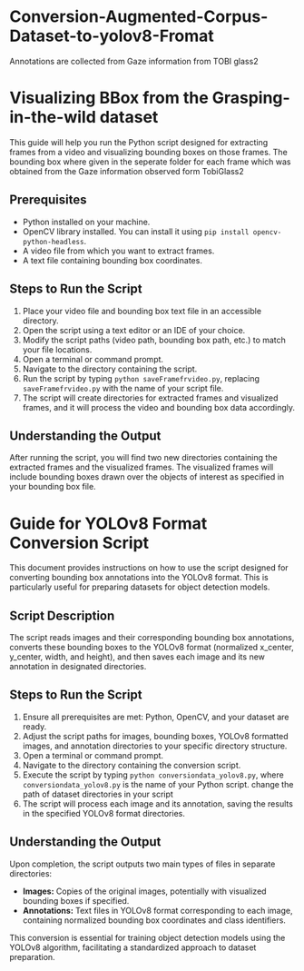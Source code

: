 
# Conversion-Augmented-Corpus-Dataset-to-yolov8-Fromat
Annotations are collected from Gaze information from TOBI glass2

<!DOCTYPE html>
<html lang="en">
<body>
<h1>Visualizing BBox from the Grasping-in-the-wild dataset</h1>
<p>This guide will help you run the Python script designed for extracting frames from a video and visualizing bounding boxes on those frames. The bounding box where given in the seperate folder for each frame which was obtained from the Gaze information observed form TobiGlass2 </p>

<h2>Prerequisites</h2>
<ul>
    <li>Python installed on your machine.</li>
    <li>OpenCV library installed. You can install it using <code>pip install opencv-python-headless</code>.</li>
    <li>A video file from which you want to extract frames.</li>
    <li>A text file containing bounding box coordinates.</li>
</ul>

<h2>Steps to Run the Script</h2>
<ol>
    <li>Place your video file and bounding box text file in an accessible directory.</li>
    <li>Open the script using a text editor or an IDE of your choice.</li>
    <li>Modify the script paths (video path, bounding box path, etc.) to match your file locations.</li>
    <li>Open a terminal or command prompt.</li>
    <li>Navigate to the directory containing the script.</li>
    <li>Run the script by typing <code>python saveFramefrvideo.py</code>, replacing <code>saveFramefrvideo.py</code> with the name of your script file.</li>
    <li>The script will create directories for extracted frames and visualized frames, and it will process the video and bounding box data accordingly.</li>
</ol>

<h2>Understanding the Output</h2>
<p>After running the script, you will find two new directories containing the extracted frames and the visualized frames. The visualized frames will include bounding boxes drawn over the objects of interest as specified in your bounding box file.</p>

<h1>Guide for YOLOv8 Format Conversion Script</h1>
<p>This document provides instructions on how to use the script designed for converting bounding box annotations into the YOLOv8 format. This is particularly useful for preparing datasets for object detection models.</p>

<h2>Script Description</h2>
<p>The script reads images and their corresponding bounding box annotations, converts these bounding boxes to the YOLOv8 format (normalized x_center, y_center, width, and height), and then saves each image and its new annotation in designated directories.</p>

<h2>Steps to Run the Script</h2>
<ol>
    <li>Ensure all prerequisites are met: Python, OpenCV, and your dataset are ready.</li>
    <li>Adjust the script paths for images, bounding boxes, YOLOv8 formatted images, and annotation directories to your specific directory structure.</li>
    <li>Open a terminal or command prompt.</li>
    <li>Navigate to the directory containing the conversion script.</li>
    <li>Execute the script by typing <code>python conversiondata_yolov8.py</code>, where <code>conversiondata_yolov8.py</code> is the name of your Python script. change the path of dataset directories in your script</li>
    <li>The script will process each image and its annotation, saving the results in the specified YOLOv8 format directories.</li>
</ol>

<h2>Understanding the Output</h2>
<p>Upon completion, the script outputs two main types of files in separate directories:
    <ul>
        <li><strong>Images:</strong> Copies of the original images, potentially with visualized bounding boxes if specified.</li>
        <li><strong>Annotations:</strong> Text files in YOLOv8 format corresponding to each image, containing normalized bounding box coordinates and class identifiers.</li>
    </ul>
</p>

<p>This conversion is essential for training object detection models using the YOLOv8 algorithm, facilitating a standardized approach to dataset preparation.</p>

</body>
</html>
